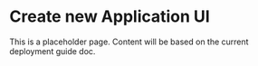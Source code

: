 # Create new Application UI 

This is a placeholder page. Content will be based on the current deployment guide doc.
